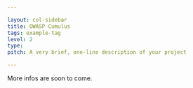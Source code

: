 ```yaml
---

layout: col-sidebar
title: OWASP Cumulus
tags: example-tag
level: 2
type: 
pitch: A very brief, one-line description of your project

---
```


More infos are soon to come.
